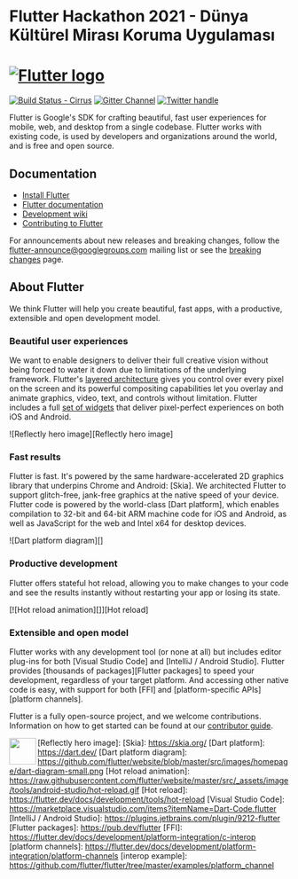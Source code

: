 # Flutter Hackathon 2021 - Dünya Kültürel Mirası Koruma Uygulaması
# [![Flutter logo][]][flutter.dev]

[![Build Status - Cirrus][]][Build status]
[![Gitter Channel][]][Gitter badge]
[![Twitter handle][]][Twitter badge]

Flutter is Google's SDK for crafting beautiful, fast user experiences for
mobile, web, and desktop from a single codebase. Flutter works with existing
code, is used by developers and organizations around the world, and is free
and open source.

## Documentation

* [Install Flutter](https://flutter.dev/get-started/)
* [Flutter documentation](https://flutter.dev/docs)
* [Development wiki](https://github.com/flutter/flutter/wiki)
* [Contributing to Flutter](https://github.com/flutter/flutter/blob/master/CONTRIBUTING.md)

For announcements about new releases and breaking changes, follow the
[flutter-announce@googlegroups.com](https://groups.google.com/forum/#!forum/flutter-announce)
mailing list or see the
[breaking changes](https://flutter.dev/docs/release/breaking-changes) page.

## About Flutter

We think Flutter will help you create beautiful, fast apps, with a productive,
extensible and open development model.

### Beautiful user experiences

We want to enable designers to deliver their full creative vision without being
forced to water it down due to limitations of the underlying framework.
Flutter's [layered architecture] gives you control over every pixel on the
screen and its powerful compositing capabilities let you overlay and animate
graphics, video, text, and controls without limitation. Flutter includes a full
[set of widgets][widget catalog] that deliver pixel-perfect experiences on both
iOS and Android.

![Reflectly hero image][Reflectly hero image]

### Fast results

Flutter is fast. It's powered by the same hardware-accelerated 2D graphics
library that underpins Chrome and Android: [Skia]. We architected Flutter to
support glitch-free, jank-free graphics at the native speed of your device.
Flutter code is powered by the world-class [Dart platform], which enables
compilation to 32-bit and 64-bit ARM machine code for iOS and Android, as well
as JavaScript for the web and Intel x64 for desktop devices.

![Dart platform diagram][]

### Productive development

Flutter offers stateful hot reload, allowing you to make changes to your code
and see the results instantly without restarting your app or losing its state.

[![Hot reload animation][]][Hot reload]

### Extensible and open model

Flutter works with any development tool (or none at all) but includes editor
plug-ins for both [Visual Studio Code] and [IntelliJ / Android Studio]. Flutter
provides [thousands of packages][Flutter packages] to speed your development,
regardless of your target platform. And accessing other native code is easy,
with support for both [FFI] and [platform-specific APIs][platform channels].

Flutter is a fully open-source project, and we welcome contributions.
Information on how to get started can be found at our
[contributor guide](CONTRIBUTING.md).

[Flutter logo]: https://raw.githubusercontent.com/flutter/website/master/src/_assets/image/flutter-lockup-bg.jpg
[flutter.dev]: https://flutter.dev
[Build Status - Cirrus]: https://api.cirrus-ci.com/github/flutter/flutter.svg
[Build status]: https://cirrus-ci.com/github/flutter/flutter/master
[Gitter Channel]: https://badges.gitter.im/flutter/flutter.svg
[Gitter badge]: https://gitter.im/flutter/flutter?utm_source=badge&utm_medium=badge&utm_campaign=pr-badge&utm_content=badge
[Twitter handle]: https://img.shields.io/twitter/follow/flutterdev.svg?style=social&label=Follow
[Twitter badge]: https://twitter.com/intent/follow?screen_name=flutterdev
[layered architecture]: https://flutter.dev/docs/resources/inside-flutter
[widget catalog]: https://flutter.dev/widgets/
<a href="https://github.com/furkantoptass/flutterhackathon2021/blob/main/screen/Screenshot_1612715433.png"><img src="https://github.com/furkantoptass/flutterhackathon2021/blob/main/screen/Screenshot_1612715433.png" align="left" height="48" width="48" ></a>
[Reflectly hero image]: 
[Skia]: https://skia.org/
[Dart platform]: https://dart.dev/
[Dart platform diagram]: https://github.com/flutter/website/blob/master/src/images/homepage/dart-diagram-small.png
[Hot reload animation]: https://raw.githubusercontent.com/flutter/website/master/src/_assets/image/tools/android-studio/hot-reload.gif
[Hot reload]: https://flutter.dev/docs/development/tools/hot-reload
[Visual Studio Code]: https://marketplace.visualstudio.com/items?itemName=Dart-Code.flutter
[IntelliJ / Android Studio]: https://plugins.jetbrains.com/plugin/9212-flutter
[Flutter packages]: https://pub.dev/flutter
[FFI]: https://flutter.dev/docs/development/platform-integration/c-interop
[platform channels]: https://flutter.dev/docs/development/platform-integration/platform-channels
[interop example]: https://github.com/flutter/flutter/tree/master/examples/platform_channel
